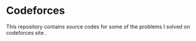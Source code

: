 # Codeforces
This repository contains source codes for some of the problems I solved on codeforces site .

